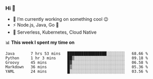 ### Hi 👋

<!--
**nodejh/nodejh** is a ✨ _special_ ✨ repository because its `README.md` (this file) appears on your GitHub profile.

Here are some ideas to get you started:

- 🔭 I’m currently working on ...
- 🌱 I’m currently learning ...
- 👯 I’m looking to collaborate on ...
- 🤔 I’m looking for help with ...
- 💬 Ask me about ...
- 📫 How to reach me: ...
- 😄 Pronouns: ...
- ⚡ Fun fact: ...
-->

- 🔭 I’m currently working on something cool :wink:
- ⚡ Node.js, Java, Go :thought_balloon:
- 🤖 Serverless, Kubernetes, Cloud Native

📊 **This week I spent my time on**

<!--START_SECTION:waka-->
```text
Java       7 hrs 53 mins   █████████████████░░░░░░░░   68.66 % 
Python     1 hr 3 mins     ██▒░░░░░░░░░░░░░░░░░░░░░░   09.18 % 
Groovy     45 mins         █▓░░░░░░░░░░░░░░░░░░░░░░░   06.58 % 
Markdown   36 mins         █▒░░░░░░░░░░░░░░░░░░░░░░░   05.36 % 
YAML       24 mins         █░░░░░░░░░░░░░░░░░░░░░░░░   03.56 % 
```
<!--END_SECTION:waka-->


<!--
:traffic_light: **Visitors**

![visitors](https://visitor-badge.glitch.me/badge?page_id=nodejh.nodejh)
-->
